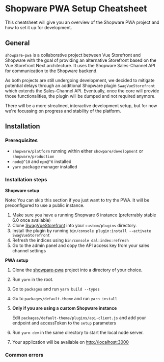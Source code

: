 # Shopware PWA Setup Cheatsheet

This cheatsheet will give you an overview of the Shopware PWA project and how to set it up for development.

## General

`showpare-pwa` is a collaborative project between Vue Storefront and Shopware with the goal of providing an alternative Storefront based on the Vue Storefront Next architecture. It uses the Shopware Sales-Channel API for communication to the Shopware backend.

As both projects are still undergoing development, we decided to mitigate potential delays through an additional Shopware plugin `SwagVueStorefront` which extends the Sales-Channel API. Eventually, once the core will provide those functionalities, the plugin will be dumped and not required anymore.

There will be a more strealined, interactive development setup, but for now we're focussing on progress and stability of the platform.

## Installation

### Prerequisites

 * `shopware/platform` running within either `showpare/development` or `shopware/production`
 * `node@^10` and `npm@^6` installed
 * `yarn` package manager installed

 
### Installation steps

**Shopware setup**

Note: You can skip this section if you just want to try the PWA. It will be preconfigured to use a public instance.

 1. Make sure you have a running Shopware 6 instance (preferrably stable 6.0 once available)
 2. Clone [SwagVueStorefront](https://github.com/elkmod/SwagVueStorefront) into your `custom/plugins` directory.
 3. Install the plugin by running `bin/console plugin:install --activate SwagVueStorefront`
 4. Refresh the indices using `bin/console dal:index:refresh`
 5. Go to the admin panel and copy the API access key from your sales channel settings

**PWA setup**

 1. Clone the [showpare-pwa](https://github.com/DivanteLtd/shopware-pwa) project into a directory of your choice.
 2. Run `yarn` in the root.
 3. Go to `packages` and run `yarn build --types`
 4. Go to `packages/default-theme` and run `yarn install`
 5. **Only if you are using a custom Shopware instance** 
 		
 	Edit `packages/default-theme/plugins/api-client.js` and add your endpoint and accessToken to the `setup` parameters
 		
 6. Run `yarn dev` in the same directory to start the local node server.
 7. Your application will be available on [http://localhost:3000](http://localhost:3000)

### Common errors